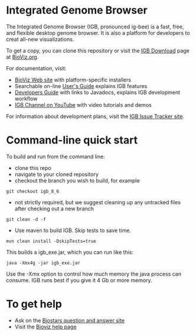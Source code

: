 # Integrated Genome Browser

The Integrated Genome Browser (IGB, pronounced ig-bee) is a fast, free, and flexible desktop genome browser. It is also a platform for developers to creat all-new visualizations.

To get a copy, you can clone this repository or visit the [IGB Download](http://bioviz.org/igb/download.html) page at [BioViz.org](http://www.bioviz.org).

For documentation, visit:

* [BioViz Web site](http://www.bioviz.org) with platform-specific installers
* Searchable on-line [User's Guide](https://wiki.transvar.org/display/igbman/Home) explains IGB features
* [Developers Guide](https://wiki.transvar.org/display/igbdevelopers/Home) with links to Javadocs, explains IGB development workflow
* [IGB Channel on YouTube](https://www.youtube.com/channel/UC0DA2d3YdbQ55ljkRKHRBkg) with video tutorials and demos

For information about development plans, visit the [IGB Issue Tracker site](http://jira.transvar.org).

# Command-line quick start 

To build and run from the command line:

* clone this repo 
* navigate to your cloned repository
* checkout the branch you wish to build, for example

`git checkout igb_8_6` 

* not strictly required, but we suggest cleaning up any untracked files after checking out a new branch

`git clean -d -f`

* Use maven to build IGB. Skip tests to save time.

`mvn clean install -DskipTests=true`

This builds a igb_exe.jar, which you can run like this:

`java -Xmx4g -jar igb_exe.jar`

Use the -Xmx option to control how much memory the java process can consume. IGB runs best if you give it 4 Gb or more memory.

# To get help

* Ask on the [Biostars question and answer site](https://www.biostars.org/p/new/post/?tag_val=igb")
* Visit the [Bioviz help page](http://bioviz.org/igb/help.html)
